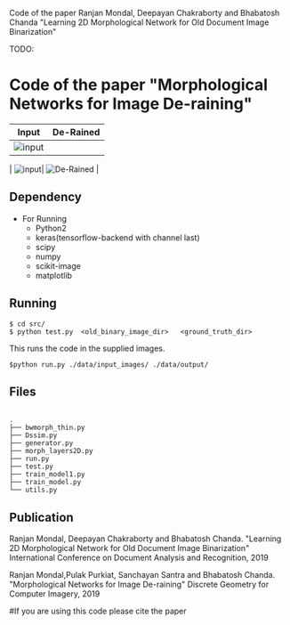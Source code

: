 Code of the paper  Ranjan Mondal, Deepayan Chakraborty and Bhabatosh Chanda "Learning 2D Morphological Network for Old Document Image Binarization"

TODO: 

# Code of the paper "Morphological Networks for Image De-raining"

| Input        | De-Rained      | 
|:-------------:|:-------------:|
| ![input](https://dmtyylqvwgyxw.cloudfront.net/instances/132/uploads/images/photo/image/57150/large_871b49bd-3580-4ba1-a4a4-ac7842fb64ee.?v=1562226416)|






| ![input](https://raw.githubusercontent.com/ranjanZ/2D-Morphological-Network/master/data/input_images/52_in.png)| ![De-Rained](https://raw.githubusercontent.com/ranjanZ/2D-Morphological-Network/master/data/output/52_4small.png) |

## Dependency
* For Running
    * Python2
    * keras(tensorflow-backend with channel last)
    * scipy
    * numpy
    * scikit-image
    * matplotlib

## Running
```
$ cd src/
$ python test.py  <old_binary_image_dir>   <ground_truth_dir>
```
This runs the code in the supplied images.
```
$python run.py ./data/input_images/ ./data/output/

```

## Files
```

.
├── bwmorph_thin.py
├── Dssim.py
├── generator.py
├── morph_layers2D.py
├── run.py
├── test.py
├── train_model1.py
├── train_model.py
└── utils.py

```

## Publication
Ranjan Mondal, Deepayan Chakraborty and Bhabatosh Chanda. "Learning 2D Morphological Network for Old Document Image Binarization" International Conference on Document Analysis and Recognition, 2019

Ranjan Mondal,Pulak Purkiat, Sanchayan Santra and Bhabatosh Chanda. "Morphological Networks for Image De-raining" Discrete Geometry for Computer Imagery, 2019


#If you are using this code please cite the paper


